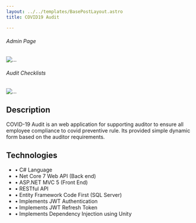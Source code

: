 ```yaml
---
layout: ../../templates/BasePostLayout.astro
title: COVID19 Audit

---
```


<div class="w-75 mx-auto mb-3">
    <h6 class="text-center">Admin Page</h6>
    <img src="/assets/audit_home.png" class="d-block w-100" alt="...">
</div>
<div class="w-75 mx-auto mb-3">
    <h6 class="text-center">Audit Checklists</h6>
    <img src="/assets/audit_checklist.png" class="d-block w-100" alt="...">
</div>

## Description

COVID-19 Audit is an web application for supporting auditor to ensure all employee compliance to covid preventive rule.
Its provided simple dynamic form based on the auditor requirements.

## Technologies

- • C# Language
- • Net Core 7 Web API (Back end)
- • ASP.NET MVC 5 (Front End)
- • RESTful API
- • Entity Framework Code First (SQL Server)
- • Implements JWT Authentication 
- • Implements JWT Refresh Token 
- • Implements Dependency Injection using Unity
